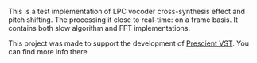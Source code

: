 This is a test implementation of LPC vocoder cross-synthesis effect and pitch shifting. The processing it close to real-time: on a frame basis. It contains both slow algorithm and FFT implementations.

This project was made to support the development of [Prescient VST](https://github.com/BLCK-B/Prescient-VST). You can find more info there.
